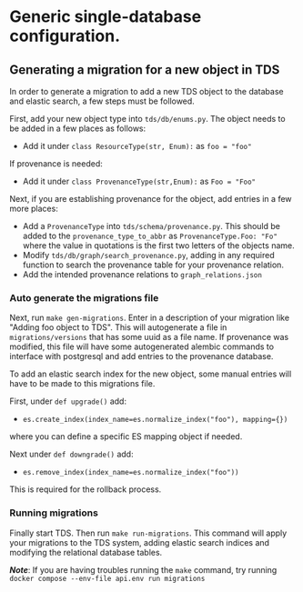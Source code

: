 # Generic single-database configuration.

## Generating a migration for a new object in TDS

In order to generate a migration to add a new TDS object to the database and elastic search, a few steps must be followed. 

First, add your new object type into `tds/db/enums.py`. The object needs to be added in a few places as follows:

- Add it under `class ResourceType(str, Enum):` as `foo = "foo"`

If provenance is needed:

- Add it under `class ProvenanceType(str,Enum):` as `Foo = "Foo"`

Next, if you are establishing provenance for the object, add entries in a few more places:

- Add a `ProvenanceType` into `tds/schema/provenance.py`. This should be added to the `provenance_type_to_abbr` as `ProvenanceType.Foo: "Fo"` where the value in quotations is the first two letters of the objects name.
- Modify `tds/db/graph/search_provenance.py`, adding in any required function to search the provenance table for your provenance relation.
- Add the intended provenance relations to `graph_relations.json`

### Auto generate the migrations file

Next, run `make gen-migrations`. Enter in a description of your migration like "Adding foo object to TDS". This will autogenerate a file in `migrations/versions` that has some uuid as a file name. If provenance was modified, this file will have some autogenerated alembic commands to interface with postgresql and add entries to the provenance database.

To add an elastic search index for the new object, some manual entries will have to be made to this migrations file.

First, under `def upgrade()` add:
- `es.create_index(index_name=es.normalize_index("foo"), mapping={})`

where you can define a specific ES mapping object if needed.

Next under `def downgrade()` add:
- `es.remove_index(index_name=es.normalize_index("foo"))`

This is required for the rollback process.

### Running migrations

Finally start TDS. Then run `make run-migrations`. This command will apply your migrations to the TDS system, adding elastic search indices and modifying the relational database tables.


___Note___: If you are having troubles running the `make` command, try running `docker compose --env-file api.env run migrations` 
